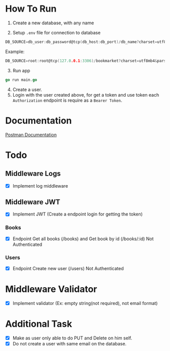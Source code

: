 # How To Run
1. Create a new database, with any name

2. Setup `.env` file for connection to database
```go
DB_SOURCE=db_user:db_password@tcp(db_host:db_port)/db_name?charset=utf8mb4&parseTime=True&loc=Local
```
Example:
```go
DB_SOURCE=root:root@tcp(127.0.0.1:3306)/bookmarket?charset=utf8mb4&parseTime=True&loc=Local
```

3. Run app
```go
go run main.go
```

4. Create a user.
5. Login with the user created above, for get a token and use token each `Authorization` endpoint is require as a `Bearer Token`.

# Documentation
[Postman Documentation](https://documenter.getpostman.com/view/12132212/2s7YfLfaXg)

# Todo
## Middleware Logs
- [x] Implement log middleware

## Middleware JWT
- [x] Implement JWT (Create a endpoint login for getting the token)

### Books
- [x] Endpoint Get all books (/books) and Get book by id (/books/:id) Not Authenticated

### Users
- [x] Endpoint Create new user (/users) Not Authenticated

# Middleware Validator
- [x] Implement validator (Ex: empty string(not required), not email format)

# Additional Task
- [x] Make as user only able to do PUT and Delete on him self.
- [x] Do not create a user with same email on the database.
